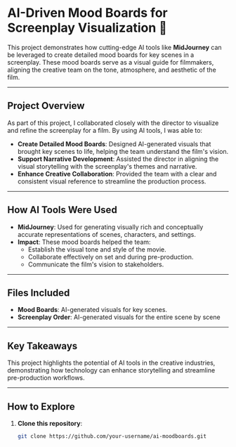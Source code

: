 # AI-Driven Mood Boards for Screenplay Visualization 🎥

This project demonstrates how cutting-edge AI tools like **MidJourney** can be leveraged to create detailed mood boards for key scenes in a screenplay. These mood boards serve as a visual guide for filmmakers, aligning the creative team on the tone, atmosphere, and aesthetic of the film.

---

## **Project Overview**

As part of this project, I collaborated closely with the director to visualize and refine the screenplay for a film. By using AI tools, I was able to:
- **Create Detailed Mood Boards**: Designed AI-generated visuals that brought key scenes to life, helping the team understand the film's vision.
- **Support Narrative Development**: Assisted the director in aligning the visual storytelling with the screenplay's themes and narrative.
- **Enhance Creative Collaboration**: Provided the team with a clear and consistent visual reference to streamline the production process.

---

## **How AI Tools Were Used**

- **MidJourney**: Used for generating visually rich and conceptually accurate representations of scenes, characters, and settings.
- **Impact**: These mood boards helped the team:
  - Establish the visual tone and style of the movie.
  - Collaborate effectively on set and during pre-production.
  - Communicate the film's vision to stakeholders.

---

## **Files Included**

- **Mood Boards**: AI-generated visuals for key scenes.
- **Screenplay Order**: AI-generated visuals for the entire scene by scene

---

## **Key Takeaways**

This project highlights the potential of AI tools in the creative industries, demonstrating how technology can enhance storytelling and streamline pre-production workflows.

---

## **How to Explore**

1. **Clone this repository**:
   ```bash
   git clone https://github.com/your-username/ai-moodboards.git
